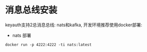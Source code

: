 # 消息总线安装

keyauth支持2总消息总线: nats和kafka, 开发环境推荐使用docker部署:

+ nats 部署
```
docker run -p 4222:4222 -ti nats:latest
```